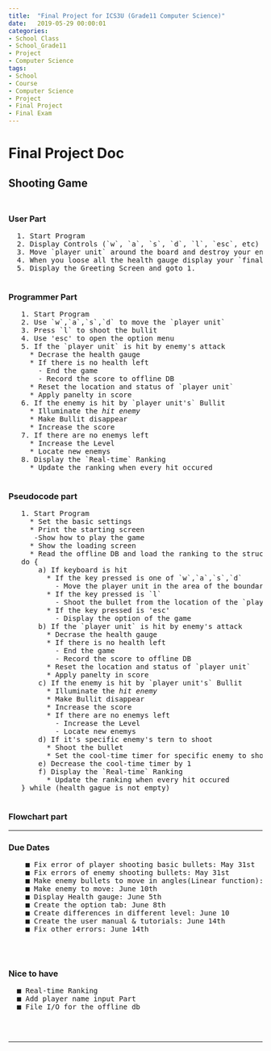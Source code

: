 ```yaml
---
title:  "Final Project for ICS3U (Grade11 Computer Science)"
date:   2019-05-29 00:00:01
categories:
- School Class
- School_Grade11
- Project
- Computer Science
tags:
- School
- Course
- Computer Science
- Project
- Final Project
- Final Exam
---
```

<h1>Final Project Doc</h1>

## Shooting Game<br><br>
  <h3> User Part</h3>
  <pre>
  1. Start Program
  2. Display Controls (`w`, `a`, `s`, `d`, `l`, `esc`, etc)
  3. Move `player unit` around the board and destroy your enemies and try not to get hit
  4. When you loose all the health gauge display your `final score` and `rank`
  5. Display the Greeting Screen and goto 1.
  </pre>

  <h3> Programmer Part</h3>
  <pre>
   1. Start Program
   2. Use `w`,`a`,`s`,`d` to move the `player unit`
   3. Press `l` to shoot the bullit
   4. Use 'esc' to open the option menu
   5. If the `player unit` is hit by enemy's attack
     * Decrase the health gauge
     * If there is no health left
       - End the game
       - Record the score to offline DB
     * Reset the location and status of `player unit`
     * Apply panelty in score
   6. If the enemy is hit by `player unit's` Bullit
     * Illuminate the <i>hit enemy</i>
     * Make Bullit disappear
     * Increase the score
   7. If there are no enemys left
     * Increase the Level
     * Locate new enemys
   8. Display the `Real-time` Ranking
     * Update the ranking when every hit occured
     </pre>

   <h3> Pseudocode part</h3>

   <pre>
   1. Start Program
     * Set the basic settings
     * Print the starting screen
      -Show how to play the game
     * Show the loading screen
     * Read the offline DB and load the ranking to the structure array
   do {
       a) If keyboard is hit
         * If the key pressed is one of `w`,`a`,`s`,`d`
           - Move the player unit in the area of the boundary
         * If the key pressed is `l`
           - Shoot the bullet from the location of the `player unit`
         * If the key pressed is 'esc'
           - Display the option of the game
       b) If the `player unit` is hit by enemy's attack
         * Decrase the health gauge
         * If there is no health left
           - End the game
           - Record the score to offline DB
         * Reset the location and status of `player unit`
         * Apply panelty in score
       c) If the enemy is hit by `player unit's` Bullit
         * Illuminate the <i>hit enemy</i>
         * Make Bullit disappear
         * Increase the score
         * If there are no enemys left
           - Increase the Level
           - Locate new enemys
       d) If it's specific enemy's tern to shoot
         * Shoot the bullet
         * Set the cool-time timer for specific enemy to shoot bullet again
       e) Decrease the cool-time timer by 1
       f) Display the `Real-time` Ranking
         * Update the ranking when every hit occured
   } while (health gague is not empty)
   </pre>

   <h3> Flowchart part</h3>
<hr>
  <h3>Due Dates</h3>
   <pre>
    ■ Fix error of player shooting basic bullets: May 31st
    ■ Fix errors of enemy shooting bullets: May 31st
    ■ Make enemy bullets to move in angles(Linear function): June 8th
    ■ Make enemy to move: June 10th
    ■ Display Health gauge: June 5th
    ■ Create the option tab: June 8th
    ■ Create differences in different level: June 10
    ■ Create the user manual & tutorials: June 14th
    ■ Fix other errors: June 14th
   </pre>
<br>
<h3>Nice to have</h3>
 <pre>
  ■ Real-time Ranking
  ■ Add player name input Part
  ■ File I/O for the offline db
 </pre>

<br>
<hr>
